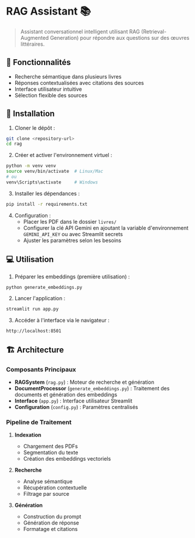 # RAG Assistant  📚


> Assistant conversationnel intelligent utilisant RAG (Retrieval-Augmented Generation) pour répondre aux questions sur des œuvres littéraires.

## 🌟 Fonctionnalités

- Recherche sémantique dans plusieurs livres
- Réponses contextualisées avec citations des sources
- Interface utilisateur intuitive
- Sélection flexible des sources



## 🚀 Installation

1. Cloner le dépôt :
```bash
git clone <repository-url>
cd rag
```

2. Créer et activer l'environnement virtuel :
```bash
python -m venv venv
source venv/bin/activate  # Linux/Mac
# ou
venv\Scripts\activate     # Windows
```

3. Installer les dépendances :
```bash
pip install -r requirements.txt
```

4. Configuration :
   - Placer les PDF dans le dossier `livres/`
   - Configurer la clé API Gemini en ajoutant la variable d'environnement `GEMINI_API_KEY` ou avec Streamlit secrets
   - Ajuster les paramètres selon les besoins

## 💻 Utilisation

1. Préparer les embeddings (première utilisation) :
```bash
python generate_embeddings.py
```

2. Lancer l'application :
```bash
streamlit run app.py
```

3. Accéder à l'interface via le navigateur :
```
http://localhost:8501
```

## 🏗️ Architecture

### Composants Principaux

- **RAGSystem** (`rag.py`) : Moteur de recherche et génération
- **DocumentProcessor** (`generate_embeddings.py`) : Traitement des documents et génération des embeddings
- **Interface** (`app.py`) : Interface utilisateur Streamlit
- **Configuration** (`config.py`) : Paramètres centralisés

### Pipeline de Traitement

1. **Indexation**
   - Chargement des PDFs
   - Segmentation du texte
   - Création des embeddings vectoriels

2. **Recherche**
   - Analyse sémantique
   - Récupération contextuelle
   - Filtrage par source

3. **Génération**
   - Construction du prompt
   - Génération de réponse
   - Formatage et citations
